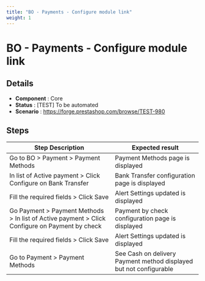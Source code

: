 ```yaml
---
title: "BO - Payments - Configure module link"
weight: 1
---
```


# BO - Payments - Configure module link
## Details
* **Component** : Core
* **Status** : [TEST] To be automated
* **Scenario** : https://forge.prestashop.com/browse/TEST-980

## Steps
| Step Description | Expected result |
| ----- | ----- |
| Go to BO > Payment > Payment Methods | Payment Methods page is displayed |
| In list of Active payment > Click Configure on Bank Transfer | Bank Transfer configuration page is displayed |
| Fill the required fields > Click Save | Alert Settings updated is displayed |
| Go Payment > Payment Methods > In list of Active payment > Click Configure on Payment by check | Payment by check configuration page is displayed |
| Fill the required fields > Click Save | Alert Settings updated is displayed |
| Go to Payment > Payment Methods | See Cash on delivery Payment method displayed but not configurable |

